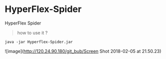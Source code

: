 # HyperFlex-Spider
HyperFlex Spider

> how to use it ?
```shell
java -jar Hyperflex-Spider.jar
```
![image](http://120.24.90.180/git_bub/Screen Shot 2018-02-05 at 21.50.23)
